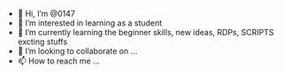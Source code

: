 - 👋 Hi, I’m @0147
- 👀 I’m interested in learning as a student
- 🌱 I’m currently learning the beginner skills, new ideas, RDPs, SCRIPTS excting stuffs
- 💞️ I’m looking to collaborate on ...
- 📫 How to reach me ...

<!---
Spa0147/Spa0147 is a ✨ special ✨ repository because its `README.md` (this file) appears on your GitHub profile.
You can click the Preview link to take a look at your changes.
--->
